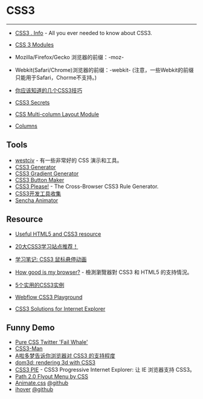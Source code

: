 
# CSS3

----

* [CSS3 . Info](http://www.css3.info/) - All you ever needed to know about CSS3.
* [CSS 3 Modules](http://vidasp.net/css3/)
* Mozilla/Firefox/Gecko 浏览器的前缀：-moz-
* Webkit(Safari/Chrome)浏览器的前缀：-webkit- (注意，一些Webkit的前缀只能用于Safari，Chorme不支持。)
* [你应该知道的几个CSS3技巧](http://www.cnbeta.com/articles/107729.htm)
* [CSS3 Secrets](http://lea.verou.me/css3-secrets/#intro)

* [CSS Multi-column Layout Module](http://www.w3.org/TR/css3-multicol/)
* [Columns](http://www.quirksmode.org/css/multicolumn.html)

## Tools

* [westciv](http://westciv.com/) - 有一些非常好的 CSS 演示和工具。
* [CSS3 Generator](http://www.css3generator.com/)
* [CSS3 Gradient Generator](http://gradients.glrzad.com/)
* [CSS3 Button Maker](http://css-tricks.com/examples/ButtonMaker/)
* [CSS3 Please!](http://css3please.com/) - The Cross-Browser CSS3 Rule Generator.
* [CSS3开发工具收集](http://www.qianduan.net/css3-development-tools-collection.html)
* [Sencha Animator](http://www.sencha.com/products/animator/)

## Resource

* [Useful HTML5 and CSS3 resource](http://www.last-child.com/html5-helpful-links/)
* [20大CSS3学习站点推荐！](http://nx365.net/2009/02/20%E4%B8%AA%E6%9C%89%E7%94%A8%E7%9A%84css3%E5%AD%A6%E4%B9%A0%E7%AB%99%E7%82%B9%E6%8E%A8%E8%8D%90%EF%BC%81/)
* [学习笔记: CSS3 鼠标悬停动画](http://fis.io/css-3-hover-animations.html)
* [How good is my browser?](http://www.findmebyip.com/#target-selector) - 檢測瀏覽器對 CSS3 和 HTML5 的支持情況。
* [5个实用的CSS3实例](http://www.cnbeta.com/articles/113068.htm)
* [Webflow CSS3 Playground](http://playground.webflow.com/)

* [CSS3 Solutions for Internet Explorer](http://www.smashingmagazine.com/2010/04/28/css3-solutions-for-internet-explorer/)

## Funny Demo

* [Pure CSS Twitter 'Fail Whale'](http://www.subcide.com/experiments/fail-whale/)
* [CSS3-Man](http://www.optimum7.com/css3-man/animation.html)
* [A啦多梦告诉你浏览器对 CSS3 的支持程度](http://knb.im/css3/)
* [dom3d: rendering 3d with CSS3](http://jlongster.com/s/dom3d/)
* [CSS3 PIE](http://css3pie.com/) - CSS3 Progressive Internet Explorer: 让 IE 浏览器支持 CSS3。
* [Path 2.0 Flyout Menu by CSS](http://sparanoid.com/lab/path-menu/)
* [Animate.css](http://daneden.me/animate/)
    [@github](https://github.com/daneden/animate.css)
* [ihover](http://gudh.github.io/ihover/dist/index.html)
  [@github](https://github.com/gudh/ihover)
